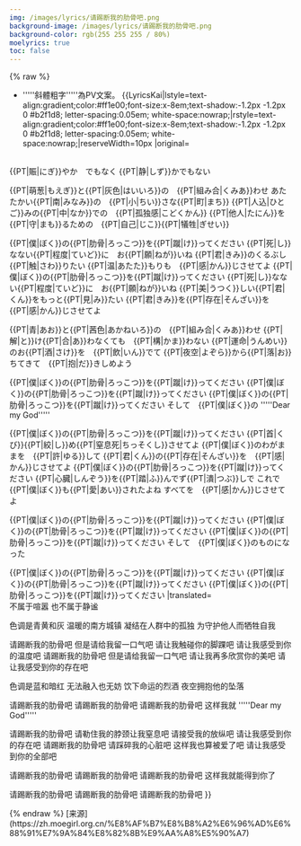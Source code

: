 ```yaml
---
img: /images/lyrics/请踢断我的肋骨吧.png
background-image: /images/lyrics/请踢断我的肋骨吧.png
background-color: rgb(255 255 255 / 80%)
moelyrics: true
toc: false
---
```


{% raw %}
<lyrics hidden>
{{Photrans2/button}}
* '''''斜體粗字'''''為PV文案。
{{LyricsKai|lstyle=text-align:gradient;color:#ff1e00;font-size:x-8em;text-shadow:-1.2px -1.2px 0 #b2f1d8; letter-spacing:0.05em; white-space:nowrap;|rstyle=text-align:gradient;color:#ff1e00;font-size:x-8em;text-shadow:-1.2px -1.2px 0 #b2f1d8; letter-spacing:0.05em; white-space:nowrap;|reserveWidth=10px
|original=
<br />
{{PT|賑|にぎ}}やか　でもなく
{{PT|静|しず}}かでもない

{{PT|萌葱|もえぎ}}と{{PT|灰色|はいいろ}}の　{{PT|組み合|くみあ}}わせ
あたたかい{{PT|南|みなみ}}の　{{PT|小|ちい}}さな{{PT|町|まち}}
{{PT|人込|ひとご}}みの{{PT|中|なか}}での　{{PT|孤独感|こどくかん}}
{{PT|他人|たにん}}を{{PT|守|まも}}るための　{{PT|自己|じこ}}{{PT|犠牲|ぎせい}}

{{PT|僕|ぼく}}の{{PT|肋骨|ろっこつ}}を{{PT|蹴|け}}ってください
{{PT|死|し}}なない{{PT|程度|ていど}}に　お{{PT|願|ねが}}いね
{{PT|君|きみ}}のくるぶし　{{PT|触|さわ}}りたい
{{PT|温|あたた}}もりも　{{PT|感|かん}}じさせてよ
{{PT|僕|ぼく}}の{{PT|肋骨|ろっこつ}}を{{PT|蹴|け}}ってください
{{PT|死|し}}なない{{PT|程度|ていど}}に　お{{PT|願|ねが}}いね
{{PT|美|うつく}}しい{{PT|君|くん}}をもっと{{PT|見|み}}たい
{{PT|君|きみ}}を{{PT|存在|そんざい}}を　{{PT|感|かん}}じさせてよ

{{PT|青|あお}}と{{PT|茜色|あかねいろ}}の　{{PT|組み合|くみあ}}わせ
{{PT|解|と}}け{{PT|合|あ}}わなくても　{{PT|構|かま}}わない
{{PT|運命|うんめい}}のお{{PT|酒|さけ}}を　{{PT|飲|いん}}でて
{{PT|夜空|よぞら}}から{{PT|落|お}}ちてきて　{{PT|抱|だ}}きしめよう

{{PT|僕|ぼく}}の{{PT|肋骨|ろっこつ}}を{{PT|蹴|け}}ってください
{{PT|僕|ぼく}}の{{PT|肋骨|ろっこつ}}を{{PT|蹴|け}}ってください
{{PT|僕|ぼく}}の{{PT|肋骨|ろっこつ}}を{{PT|蹴|け}}ってください
そして　{{PT|僕|ぼく}}の
'''''Dear my God'''''

{{PT|僕|ぼく}}の{{PT|肋骨|ろっこつ}}を{{PT|蹴|け}}ってください
{{PT|首|くび}}{{PT|絞|し}}め{{PT|窒息死|ちっそくし}}させてよ
{{PT|僕|ぼく}}のわがままを　{{PT|許|ゆる}}して
{{PT|君|くん}}の{{PT|存在|そんざい}}を　{{PT|感|かん}}じさせてよ
{{PT|僕|ぼく}}の{{PT|肋骨|ろっこつ}}を{{PT|蹴|け}}ってください
{{PT|心臓|しんぞう}}を{{PT|踏|ふ}}んでず{{PT|潰|つぶ}}しで
これで　{{PT|僕|ぼく}}も{{PT|愛|あい}}されたよね
すべてを　{{PT|感|かん}}じさせてよ

{{PT|僕|ぼく}}の{{PT|肋骨|ろっこつ}}を{{PT|蹴|け}}ってください
{{PT|僕|ぼく}}の{{PT|肋骨|ろっこつ}}を{{PT|蹴|け}}ってください
{{PT|僕|ぼく}}の{{PT|肋骨|ろっこつ}}を{{PT|蹴|け}}ってください
そして　{{PT|僕|ぼく}}のものになった

{{PT|僕|ぼく}}の{{PT|肋骨|ろっこつ}}を{{PT|蹴|け}}ってください
{{PT|僕|ぼく}}の{{PT|肋骨|ろっこつ}}を{{PT|蹴|け}}ってください
{{PT|僕|ぼく}}の{{PT|肋骨|ろっこつ}}を{{PT|蹴|け}}ってください
|translated=
<br />
不属于喧嚣
也不属于静谧

色调是青黄和灰
温暖的南方城镇
凝结在人群中的孤独
为守护他人而牺牲自我

请踢断我的肋骨吧
但是请给我留一口气吧
请让我触碰你的脚踝吧
请让我感受到你的温度吧
请踢断我的肋骨吧
但是请给我留一口气吧
请让我再多欣赏你的美吧
请让我感受到你的存在吧

色调是蓝和暗红
无法融入也无妨
饮下命运的烈酒
夜空拥抱他的坠落

请踢断我的肋骨吧
请踢断我的肋骨吧
请踢断我的肋骨吧
这样我就
'''''Dear my God'''''

请踢断我的肋骨吧
请勒住我的脖颈让我窒息吧
请接受我的放纵吧
请让我感受到你的存在吧
请踢断我的肋骨吧
请踩碎我的心脏吧
这样我也算被爱了吧
请让我感受到你的全部吧

请踢断我的肋骨吧
请踢断我的肋骨吧
请踢断我的肋骨吧
这样我就能得到你了

请踢断我的肋骨吧
请踢断我的肋骨吧
请踢断我的肋骨吧
}}


<!--{{JUSF周存|collapsed}}-->
<!--[[分类:中国音乐作品]]-->
<!--[[分类:使用VOCALOID的歌曲]]-->
<!--[[分类:镜音铃歌曲]]-->
</lyrics>
<!-- <script src="https://sucicada.github.io/Moegirl-Lyric-Template-Parser/moelyrics.js"></script> -->
{% endraw  %}
[来源](https://zh.moegirl.org.cn/%E8%AF%B7%E8%B8%A2%E6%96%AD%E6%88%91%E7%9A%84%E8%82%8B%E9%AA%A8%E5%90%A7)
